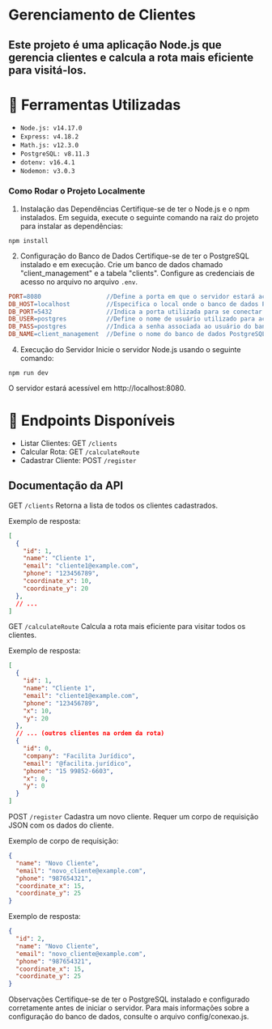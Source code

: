 
# Gerenciamento de Clientes
## Este projeto é uma aplicação Node.js que gerencia clientes e calcula a rota mais eficiente para visitá-los.

# :hammer: Ferramentas Utilizadas
- `Node.js: v14.17.0`
- `Express: v4.18.2`
- `Math.js: v12.3.0`
- `PostgreSQL: v8.11.3`
- `dotenv: v16.4.1`
- `Nodemon: v3.0.3`
 ### Como Rodar o Projeto Localmente
1. Instalação das Dependências
Certifique-se de ter o Node.js e o npm instalados. Em seguida, execute o seguinte comando na raiz do projeto para instalar as dependências:

```
npm install
```

2. Configuração do Banco de Dados
Certifique-se de ter o PostgreSQL instalado e em execução.
Crie um banco de dados chamado "client_management" e a tabela "clients".
Configure as credenciais de acesso no arquivo no arquivo `.env`.
```makefile
PORT=8080                  //Define a porta em que o servidor estará acessível localmente.
DB_HOST=localhost          //Especifica o local onde o banco de dados PostgreSQL está hospedado.
DB_PORT=5432               //Indica a porta utilizada para se conectar ao banco de dados PostgreSQL.
DB_USER=postgres           //Define o nome de usuário utilizado para acessar o banco de dados PostgreSQL.
DB_PASS=postgres           //Indica a senha associada ao usuário do banco de dados PostgreSQL.
DB_NAME=client_management  //Define o nome do banco de dados PostgreSQL a ser utilizado pelo aplicativo.
```

4. Execução do Servidor
Inicie o servidor Node.js usando o seguinte comando:

```
npm run dev
```

O servidor estará acessível em http://localhost:8080.

# 📁 Endpoints Disponíveis
* Listar Clientes: GET `/clients`
* Calcular Rota: GET `/calculateRoute`
* Cadastrar Cliente: POST `/register`
## Documentação da API
GET `/clients`
Retorna a lista de todos os clientes cadastrados.

Exemplo de resposta:

```json
[
  {
    "id": 1,
    "name": "Cliente 1",
    "email": "cliente1@example.com",
    "phone": "123456789",
    "coordinate_x": 10,
    "coordinate_y": 20
  },
  // ...
]

```

GET `/calculateRoute`
Calcula a rota mais eficiente para visitar todos os clientes.

Exemplo de resposta:

```json
[
  {
    "id": 1,
    "name": "Cliente 1",
    "email": "cliente1@example.com",
    "phone": "123456789",
    "x": 10,
    "y": 20
  },
  // ... (outros clientes na ordem da rota)
  {
    "id": 0,
    "company": "Facilita Jurídico",
    "email": "@facilita.jurídico",
    "phone": "15 99852-6603",
    "x": 0,
    "y": 0
  }
]
```

POST `/register`
Cadastra um novo cliente. Requer um corpo de requisição JSON com os dados do cliente.

Exemplo de corpo de requisição:

```json
{
  "name": "Novo Cliente",
  "email": "novo_cliente@example.com",
  "phone": "987654321",
  "coordinate_x": 15,
  "coordinate_y": 25
}
```
Exemplo de resposta:

```json
{
  "id": 2,
  "name": "Novo Cliente",
  "email": "novo_cliente@example.com",
  "phone": "987654321",
  "coordinate_x": 15,
  "coordinate_y": 25
}
```

Observações
Certifique-se de ter o PostgreSQL instalado e configurado corretamente antes de iniciar o servidor. Para mais informações sobre a configuração do banco de dados, consulte o arquivo config/conexao.js.


